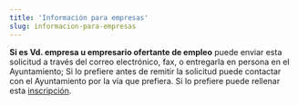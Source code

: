 ```yaml
---
title: 'Información para empresas'
slug: informacion-para-empresas
---
```


**Si es Vd. empresa u empresario ofertante de empleo** puede enviar esta solicitud a través del correo electrónico, fax, o entregarla en persona en el  Ayuntamiento; Si lo prefiere antes de remitir la solicitud puede contactar con el Ayuntamiento por la vía que prefiera.
Si lo prefiere puede rellenar esta [inscripción](http://lamuela.org/modules/Bolsa_Empleo/oferta_empleo.pdf).
